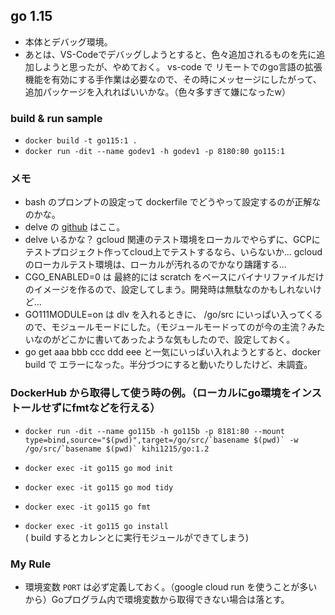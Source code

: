 ## go 1.15
- 本体とデバッグ環境。
- あとは、VS-Codeでデバッグしようとすると、色々追加されるものを先に追加しようと思ったが、やめておく。
vs-code で リモートでのgo言語の拡張機能を有効にする手作業は必要なので、その時にメッセージにしたがって、追加パッケージを入れればいいかな。（色々多すぎて嫌になったw）

### build & run sample
- `docker build -t go115:1 .`
- `docker run -dit --name godev1 -h godev1 -p 8180:80 go115:1`

### メモ
- bash のプロンプトの設定って dockerfile でどうやって設定するのが正解なのかな。
- delve の [github](https://github.com/go-delve) はここ。
- delve いるかな？ gcloud 関連のテスト環境をローカルでやらずに、GCPにテストプロジェクト作ってcloud上でテストするなら、いらないか... gcloud のローカルテスト環境は、ローカルが汚れるのでかなり躊躇する...
- CGO_ENABLED=0 は 最終的には scratch をベースにバイナリファイルだけのイメージを作るので、設定してしまう。開発時は無駄なのかもしれないけど...
- GO111MODULE=on は dlv を入れるときに、 /go/src にいっぱい入ってくるので、モジュールモードにした。（モジュールモードってのが今の主流？みたいなのがどこかに書いてあったような気もしたので、設定しておく。
- go get aaa bbb ccc ddd eee と一気にいっぱい入れようとすると、docker build で エラーになった。半分づつにすると動いたりしたけど、未調査。

### DockerHub から取得して使う時の例。（ローカルにgo環境をインストールせずにfmtなどを行える）
- ``docker run -dit --name go115b -h go115b -p 8181:80 --mount type=bind,source="$(pwd)",target=/go/src/`basename $(pwd)` -w /go/src/`basename $(pwd)` kihi1215/go:1.2``

- `docker exec -it go115 go mod init`
- `docker exec -it go115 go mod tidy`
- `docker exec -it go115 go fmt`
- `docker exec -it go115 go install`  
 ( build するとカレンとに実行モジュールができてしまう)

### My Rule
- 環境変数 `PORT` は必ず定義しておく。（google cloud run を使うことが多いから）Goプログラム内で環境変数から取得できない場合は落とす。
